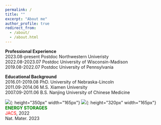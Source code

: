 ```yaml
---
permalink: /
title: ""
excerpt: "About me"
author_profile: true
redirect_from: 
  - /about/
  - /about.html
---
```


<span style='color: $twitter-color;'>**Professional Experience**</span>
<br/>2023.08-present    Postdoc Northwestern Univeristy
<br/>2022.08-2023.07    Postdoc University of Wisconsin-Madison
<br/>2019.08-2022.07    Postdoc University of Pennsylvania

<span style='color: $twitter-color;'>**Educational Background**</span>
<br/>2016.01-2019.08    PhD. University of Nebraska-Lincoln
<br/>2011.09-2014.06    M.S. Xiamen University 
<br/>2007.09-2011.06    B.S. Nanjing University of Chinese Medicine

![]({{site.baseurl}}/images/Li_air_Batteries_cover_page.png){: height="350px" width="165px"} 
![]({{site.baseurl}}/images/ImF-CO2RR-Cover-Art.jpg){: height="320px" width="165px"}
<br/><span style="color: green">**ENERGY STORAGES**</span>
<br/><span style="color: red">JACS</span>, 2022
<br/>Nat. Mater. 2023
